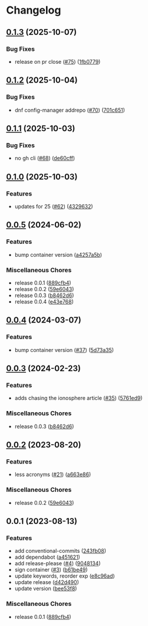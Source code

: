 # Changelog

## [0.1.3](https://github.com/bpbeatty/resume/compare/v0.1.2...v0.1.3) (2025-10-07)


### Bug Fixes

* release on pr close ([#75](https://github.com/bpbeatty/resume/issues/75)) ([1fb0779](https://github.com/bpbeatty/resume/commit/1fb07797f2f836bb5248f83a7bbf17ef31ed6c73))

## [0.1.2](https://github.com/bpbeatty/resume/compare/v0.1.1...v0.1.2) (2025-10-04)


### Bug Fixes

* dnf config-manager addrepo ([#70](https://github.com/bpbeatty/resume/issues/70)) ([701c651](https://github.com/bpbeatty/resume/commit/701c651dd3a7ba7d090122c7db9fff636ff384c4))

## [0.1.1](https://github.com/bpbeatty/resume/compare/v0.1.0...v0.1.1) (2025-10-03)


### Bug Fixes

* no gh cli ([#68](https://github.com/bpbeatty/resume/issues/68)) ([de60cff](https://github.com/bpbeatty/resume/commit/de60cff80f6e5c77f37c838e1f3d70522f678d9e))

## [0.1.0](https://github.com/bpbeatty/resume/compare/v0.0.5...v0.1.0) (2025-10-03)


### Features

* updates for 25 ([#62](https://github.com/bpbeatty/resume/issues/62)) ([4329632](https://github.com/bpbeatty/resume/commit/43296322cdd11ad31ed527f490188c41205a927e))


## [0.0.5](https://github.com/bpbeatty/resume/compare/v0.0.4...v0.0.5) (2024-06-02)


### Features

* bump container version ([a4257a5b](https://github.com/bpbeatty/resume/commit/a4257a5b967bffef8f210c8342aced5ae6e6c01d))


### Miscellaneous Chores

* release 0.0.1 ([889cfb4](https://github.com/bpbeatty/resume/commit/889cfb41962a0c0e664909a6bf232c1a4fe81cc8))
* release 0.0.2 ([59e6043](https://github.com/bpbeatty/resume/commit/59e60438e071d30a98262d34c3c118ae97b14f1a))
* release 0.0.3 ([b8462d6](https://github.com/bpbeatty/resume/commit/b8462d6833f66c5b3fa470aae8e3f0cafd6d2c19))
* release 0.0.4 ([e43e768](https://github.com/bpbeatty/resume/commit/e43e76855db2a0a1131a4c2e660246ac25f4baaf))

## [0.0.4](https://github.com/bpbeatty/resume/compare/v0.0.3...v0.0.4) (2024-03-07)


### Features

* bump container version ([#37](https://github.com/bpbeatty/resume/issues/37)) ([5d73a35](https://github.com/bpbeatty/resume/commit/5d73a357c4bc8495f77280b119ebe625e3d11f1c))

## [0.0.3](https://github.com/bpbeatty/resume/compare/v0.0.2...v0.0.3) (2024-02-23)


### Features

* adds chasing the ionosphere article ([#35](https://github.com/bpbeatty/resume/issues/35)) ([5761ed9](https://github.com/bpbeatty/resume/commit/5761ed9b4d4ac2820b2a6c14dabf9d7b69666b35))


### Miscellaneous Chores

* release 0.0.3 ([b8462d6](https://github.com/bpbeatty/resume/commit/b8462d6833f66c5b3fa470aae8e3f0cafd6d2c19))

## [0.0.2](https://github.com/bpbeatty/resume/compare/v0.0.1...v0.0.2) (2023-08-20)


### Features

* less acronyms ([#21](https://github.com/bpbeatty/resume/issues/21)) ([a663e86](https://github.com/bpbeatty/resume/commit/a663e86daed98d6d8af0147c01cc422f2109f682))


### Miscellaneous Chores

* release 0.0.2 ([59e6043](https://github.com/bpbeatty/resume/commit/59e60438e071d30a98262d34c3c118ae97b14f1a))

## 0.0.1 (2023-08-13)


### Features

* add conventional-commits ([243fb08](https://github.com/bpbeatty/resume/commit/243fb08a07731bea837502566a22a4fa73132b37))
* add dependabot ([a451621](https://github.com/bpbeatty/resume/commit/a45162136b39f01a42418166a61306e8a7599ebf))
* add release-please ([#4](https://github.com/bpbeatty/resume/issues/4)) ([9048134](https://github.com/bpbeatty/resume/commit/904813436ab7c78928be23786c9e6f1b07f99d29))
* sign container ([#3](https://github.com/bpbeatty/resume/issues/3)) ([b61be49](https://github.com/bpbeatty/resume/commit/b61be493a4725ba7b7c245a1b2b4a8dd1a179882))
* update keywords, reorder exp ([e8c96ad](https://github.com/bpbeatty/resume/commit/e8c96ad932832ecaabfce55d29b7777be854386e))
* update release ([d42d490](https://github.com/bpbeatty/resume/commit/d42d4906bc11187300e62bca0f0fcae5d0c6f004))
* update version ([bee53f8](https://github.com/bpbeatty/resume/commit/bee53f80c9d6fd93eed7bb18e2999ce738c5a3e4))


### Miscellaneous Chores

* release 0.0.1 ([889cfb4](https://github.com/bpbeatty/resume/commit/889cfb41962a0c0e664909a6bf232c1a4fe81cc8))
